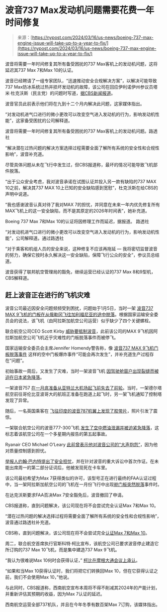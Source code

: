 <!--yml

category: 未分类

date: 2024-05-27 15:05:44

-->

# 波音737 Max发动机问题需要花费一年时间修复

> 来源：[https://nypost.com/2024/03/16/us-news/boeing-737-max-engine-issue-will-take-up-to-a-year-to-fix/](https://nypost.com/2024/03/16/us-news/boeing-737-max-engine-issue-will-take-up-to-a-year-to-fix/)

波音将需要一年时间修复其所有备受困扰的737 Max客机上的发动机问题，这将延迟其737 Max 7和Max 10的认证。

波音已经聘请了一组专家团队，“迅速推动安全合规解决方案”，以解决可能导致737 Max防冰系统过热并损坏发动机的故障，该公司在回应伊利诺伊州参议员塔米·杜克沃斯（民主党）的问题时写道，[据CBS新闻报道](https://www.cbsnews.com/news/boeing-737-max-engine-fix-tammy-duckworth/?ftag=CNM-00-10aab8a&linkId=361046776)。

波音官员此前表示他们将在九到十二个月内解决此问题，这家媒体指出。

“对发动机进气口进行的微小更改可以改变空气进入发动机的行为，影响发动机性能”，这家备受困扰的公司解释道。

波音将需要一年时间修复其所有备受困扰的737 Max客机上的发动机问题。路透社

“解决潜在过热问题的解决方案选择过程需要全面了解所有系统的安全性和合规性影响”，波音补充道。

尽管具体问题从未在飞行中发生过，但CBS报道称，最坏的情况可能导致飞机部件脱落。

“出于公众安全考虑，我对波音承诺在试图认证并投入另一款有缺陷的737 MAX 10之前，解决其737 MAX 10上已知的安全缺陷感到宽慰”，杜克沃斯在给CBS的声明中说道。

“我也感谢波音认真对待了我对MAX 7的担忧，并同意在未来一年内优先修复所有MAX飞机上的这一安全缺陷，而不是其原定的2026年时间表”，她补充道。

Boeing 737 Max 7和Max 10的认证将因修理工作而延迟，据报道。 路透社

“对发动机进气口进行的微小更改可以改变空气进入发动机的行为，影响发动机性能”，公司解释道。通过路透社

“对于乘客和机组人员的安全来说，这种修复不应该再拖延 — 我将密切监督波音的努力，确保它按时永久解决这一安全缺陷，保障飞行公众的安全”，参议员总结道。

波音获得了联邦航空管理局的豁免，继续运营已经认证的737 Max 8和9型机，CBS解释道。

## 赶上波音正在进行的飞机灾难

波音公司最近因安全问题频频受到困扰，问题始于1月5日，当时一架 [波音737 MAX 9飞机的门板在从俄勒冈飞往加利福尼亚的途中脱落](https://nypost.com/2024/02/06/news/key-bolts-appeared-to-be-missing-from-alaska-airlines-boeing-jets-door-that-flew-off-mid-air-report/)。根据国家运输安全委员会的说法，该飞机（由阿拉斯加航空公司运营）似乎缺少了四个关键螺栓。

联合航空公司CEO Scott Kirby [威胁要抵制波音](https://nypost.com/2024/01/23/business/united-airlines-ceo-lashes-out-at-boeing-over-alaska-airlines-panel/)，此前该公司的MAX 9飞机因阿拉斯加航空公司飞机近乎灾难性的门板脱落事件而被停飞。

国家运输安全委员会主席Jennifer Homendy警告称，像 [波音737 MAX 9飞机门板脱落事件](https://nypost.com/2024/02/07/business/boeings-mid-air-door-blowout-can-happen-again-ntsb-chair-warns/) 这样的空中门板爆炸事件“可能会再次发生”，并补充道生产过程存在“问题”。

初始事故一周后，又发生了灾难，当时一架波音飞机 [因驾驶舱窗户出现裂缝而被迫在日本紧急降落](https://nypost.com/2024/01/13/news/japan-boeing-flight-turns-back-in-japan-after-finding-crack-in-window/)。

一架波音757 [在一月底准备从亚特兰大机场起飞前失去了前轮](https://nypost.com/2024/01/23/news/boeing-757-loses-tire-moments-before-takeoff-from-atlanta/)。当时，一架德尔塔航空前往哥伦比亚波哥大的航班正准备在跑道上起飞时，另一架飞机通知了控制塔发现了异常。

随后，一名英国乘客在 [飞往印度的波音787机翼上发现了胶带片](https://nypost.com/2024/02/07/lifestyle/airplane-passenger-shocked-by-gaffer-tape-on-boeing-787-wing-what-the-hell/)，照片引发了震惊。

一架联合航空公司的波音777-300飞机 [发生了空中燃油泄漏并被迫紧急降落](https://nypost.com/2024/03/13/us-news/united-airlines-reports-fifth-incident-in-over-a-week-as-us-bound-flight-returns-to-australia/)，这标志着该航空公司在一个多星期内报告的第五起事故。

Ryanair CEO Michael O’Leary [此前曾表示他对波音公司的“大声抱怨”](https://nypost.com/2024/01/17/business/ryanair-ceo-michael-oleary-says-he-made-loud-complaints-to-boeing/)，因为他对质量控制感到担忧。

[举报人约翰·巴内特提出了安全担忧](https://nypost.com/2024/03/11/us-news/boeing-whistleblower-john-barnett-found-dead-after-testifying-against-company/)，并在针对波音的重大诉讼中首次作证。在未能出席周一的第二部分证词后，他被发现死在卡车里。

该公司最初希望为Max 7获得类似的许可，该型号正在进行最终的FAA认证过程中，当一架阿拉斯加航空公司的飞机在一月份飞行中出现[舱门板突然脱落](https://nypost.com/2024/03/13/us-news/boeing-unable-to-find-records-video-in-alaska-airlines-probe-ntsb/)事件时。

在达克沃斯要求FAA否决Max 7安全豁免后，波音撤回了申请。

CBS报道称，直到问题解决，该公司现在将不会尝试完全认证Max 7和Max 10。

“潜在过热问题的解决选择过程将需要全面了解所有系统的安全性和合规性影响”，波音通过路透社补充道。

CBS称，直到问题解决，该公司现在将不会尝试完全[认证Max 7和Max 10](https://nypost.com/2024/02/16/lifestyle/airlines-and-passengers-are-dealing-with-the-737-max-crisis/)。

周二，联合航空首席执行官斯科特·柯比宣布，该航空公司已要求波音停止建造它所订购的737 Max 10飞机，而是集中建造737 Max 9飞机。

“我认为很难说Max 10何时会获得认证，” [柯比在摩根大通会议上承认](https://nypost.com/2024/03/12/business/united-southwest-shares-drop-after-boeing-delivery-delays-warning/)。

“如果和当Max 10获得认证时，我们将把它们转换回Max 10，但在它获得认证之前，我们不会使用Max 10，”他说。

与此同时，CBS报道称，西南航空宣布本周将不得不削减其2024年的产能计划，并重新评估其预期的收益，因为Max 7认证的延迟。

西南航空运营全部737机队，并且在今年冬季有数百架Max 7订购，该媒体指出。
